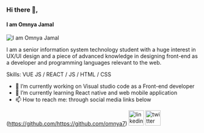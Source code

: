 
### Hi there 👋, 
#### I am Omnya Jamal 
![I am Omnya Jamal ](https://e3arabi.com/wp-content/uploads/2020/12/Front-End-Development-Bundle.jpg)

I am a senior information system technology student with a huge interest in UX/UI design and a piece of advanced knowledge in designing front-end as a developer and programming languages relevant to the web.<br />

Skills:  VUE JS / REACT / JS / HTML / CSS

- 🔭 I’m currently working on Visual studio code as a Front-end developer 
- 🌱 I’m currently learning React native and web mobile application 
- 📫 How to reach me: through social media links below 


(https://github.com/https://github.com/omnya7)  [<img src='https://cdn.jsdelivr.net/npm/simple-icons@3.0.1/icons/linkedin.svg' alt='linkedin' height='40'>](https://www.linkedin.com/in/www.linkedin.com/in/omnya-jamal-borajy-6577b8184/)  [<img src='https://cdn.jsdelivr.net/npm/simple-icons@3.0.1/icons/twitter.svg' alt='twitter' height='40'>](https://twitter.com/https://twitter.com/omnya_jamal/)  

